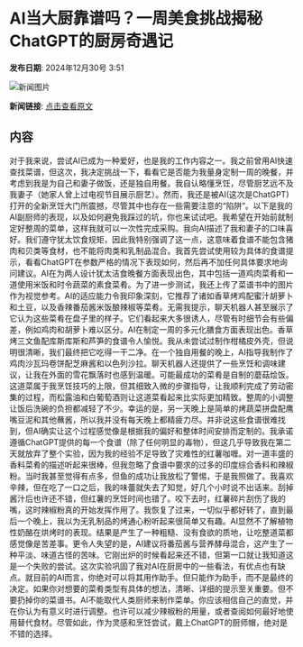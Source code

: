 # AI当大厨靠谱吗？一周美食挑战揭秘ChatGPT的厨房奇遇记

**发布日期**: 2024年12月30号 3:51

![新闻图片](https://pic.chinaz.com/picmap/202104081504347585_5.jpg)

**新闻链接**: [点击查看原文](https://www.aibase.com/zh/news/14346)

## 内容

对于我来说，尝试AI已成为一种爱好，也是我的工作内容之一。我之前曾用AI快速查找菜谱，但这次，我决定挑战一下，看看它是否能为我量身定制一周的晚餐，并考虑到我是为自己和妻子做饭，还是独自用餐。我自认略懂烹饪，尽管厨艺远不及我妻子（她家人曾上过电视节目展示厨艺）。然而，我还是被AI(这次是ChatGPT)打开的全新烹饪大门所震撼，尽管其中也存在一些需要注意的“陷阱”。以下是我的AI副厨师的表现，以及如何避免我踩过的坑，你也来试试吧。我希望在开始前就制定好整周的菜单，这样我就可以一次性完成采购。我向AI描述了我和妻子的口味喜好。我们遵守犹太饮食规矩，因此我特别强调了这一点，这意味着食谱不能包含猪肉和贝类等食材，也不能将肉类和乳制品混合。我首先尝试使用较为具体的食谱提示，看看ChatGPT在参数严格的情况下表现如何，然后再不加任何具体要求地询问建议。AI在为两人设计犹太洁食晚餐方面表现出色，其中包括一道鸡肉菜肴和一道使用米饭和时令蔬菜的素食菜肴。为了进一步测试，我还上传了菜谱书中的图片作为视觉参考。AI的适应能力令我印象深刻，它推荐了诸如香草烤鸡配蜜汁胡萝卜和土豆，以及香辣番茄酱米饭酿辣椒等菜肴。无需我提示，聊天机器人甚至展示了它认为这些菜肴在盘子里的样子。它们看起来大多很诱人，尽管有时细节会有些偏差，例如鸡肉和胡萝卜难以区分。AI在制定一周的多元化膳食方面表现出色。香草烤三文鱼配库斯库斯和芦笋的食谱令人愉悦。我从未尝试过制作柑橘皮外壳，但说明很清晰，我们最终把它吃得一干二净。在一个独自用餐的晚上，AI指导我制作了鸡肉沙瓦玛卷饼配芝麻酱和以色列沙拉。聊天机器人还提供了一些烹饪和调味建议，让我在外面的雪花飘落时也感到温暖。可能最成功的菜肴是自制的蘑菇烩饭。这道菜属于我烹饪技巧的上限，但其细致入微的步骤指导，让我顺利完成了劳动密集的过程，而松露油和白葡萄酒则让这道菜看起来比实际更加精致。整周的小调整让饭后洗碗的负担都减轻了不少。幸运的是，另一天晚上是简单的烤蔬菜拼盘配鹰嘴豆泥和其他蘸酱，所以我并没有每天晚上都精疲力尽。并非说这些食谱很难找到，但AI确实让这个过程感觉像是根据我的偏好和整体时间安排而定制的。我承诺遵循ChatGPT提供的每一个食谱（除了任何明显的毒物），但这几乎导致我在第二天就放弃了整个实验，因为我的经验不足导致了灾难性的红薯咖喱。对一道丰盛的香料菜肴的描述听起来很棒，但我忽略了食谱中要求的过多的印度综合香料和辣椒粉。当时我甚至觉得有点多，但鱼的成功让我放松了警惕，于是我照做了。我喜欢辛辣，但在吃了一口之后，我的味蕾就失去了知觉，好几个小时说不出话来。刮掉酱汁后也许还不错，但红薯的烹饪时间也错了。咬下去时，红薯碎片刮伤了我的嘴，这时辣椒粉真的开始发挥作用了。我恢复了过来，一切似乎都好转了，直到最后一个晚上，我以为无乳制品的烤通心粉听起来很简单又有趣。AI显然不了解植物性奶酪在烘烤时的表现。结果是产生了一种粗糙、没有食欲的质地，让吃整道菜都感觉像是苦差事。更令人失望的是，AI建议将番茄酱与营养酵母混合，这产生了一种平淡、味道古怪的苦味。它刚出炉的时候看起来还不错，但第一口就让我知道这是一个失败的尝试。这次实验巩固了我对AI在厨房中的一些看法，有优点也有缺点。就目前的AI而言，你绝对可以将其用作助手。但只能作为助手，而不是最终的决定。如果你对想要的菜肴类型有具体的想法，清晰、详细的提示至关重要。但不要扔掉你的菜谱书。AI不能取代人类厨师来制作菜单。你应该相信自己的直觉，并在你认为有意义时进行调整。也许可以减少辣椒粉的用量，或者查阅如何最好地使用替代食材。尽管如此，作为灵感和烹饪尝试，戴上ChatGPT的厨师帽，绝对是不错的选择。
